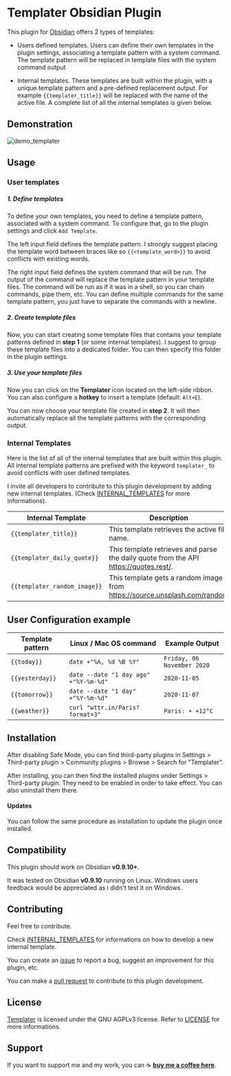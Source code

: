 

# Templater Obsidian Plugin

This plugin for [Obsidian](https://obsidian.md/) offers 2 types of templates:

- Users defined templates. Users can define their own templates in the plugin settings, associating a template pattern with a system command. The template pattern will be replaced in template files with the system command output

- Internal templates. These templates are built within the plugin, with a unique template pattern and a pre-defined replacement output. For example `{{templater_title}}` will be replaced with the name of the active file. A complete list of all the internal templates is given below.

## Demonstration

![demo_templater](https://raw.githubusercontent.com/SilentVoid13/Templater/master/imgs/demo_templater.gif)

## Usage

### User templates

##### 1. Define templates

To define your own templates, you need to define a template pattern, associated with a system command. To configure that, go to the plugin settings and click `Add Template`.

The left input field defines the template pattern. I strongly suggest placing the template word between braces like so `{{<template_word>}}` to avoid conflicts with existing words.

The right input field defines the system command that will be run. The output of the command will replace the template pattern in your template files. The command will be run as if it was in a shell, so you can chain commands, pipe them, etc. You can define multiple commands for the same template pattern, you just have to separate the commands with a newline.

##### 2. Create template files

Now, you can start creating some template files that contains your template patterns defined in **step 1** (or some internal templates). I suggest to group these template files into a dedicated folder. You can then specify this folder in the plugin settings.

##### 3. Use your template files

Now you can click on the **Templater** icon located on the left-side ribbon. You can also configure a **hotkey** to insert a template (default: `Alt+E`). 

You can now choose your template file created in **step 2**. It will then automatically replace all the template patterns with the corresponding output.

### Internal Templates

Here is the list of all of the internal templates that are built within this plugin. All internal template patterns are prefixed with the keyword `templater_` to avoid conflicts with user defined templates. 

I invite all developers to contribute to this plugin development by adding new internal templates. (Check [INTERNAL_TEMPLATES](https://github.com/SilentVoid13/Templater/blob/master/INTERNAL_TEMPLATES.md) for more informations).

| Internal Template            | Description                                                  | Example Output                                               |
| ---------------------------- | ------------------------------------------------------------ | ------------------------------------------------------------ |
| `{{templater_title}}`        | This template retrieves the active file name.                | `MyFile`                                                     |
| `{{templater_daily_quote}}`  | This template retrieves and parse the daily quote from the API https://quotes.rest/. | ![templater_daily_quote](https://raw.githubusercontent.com/SilentVoid13/Templater/master/imgs/templater_daily_quote.png) |
| `{{templater_random_image}}` | This template gets a random image from https://source.unsplash.com/random | `![image](https://images.unsplash.com/photo-1602583019685-26371425dc0f)` |

## User Configuration example

| Template pattern | Linux / Mac OS command                | Example Output             |
| ---------------- | ------------------------------------- | -------------------------- |
| `{{today}}`      | `date +"%A, %d %B %Y"`                | `Friday, 06 November 2020` |
| `{{yesterday}}`  | `date --date "1 day ago" +"%Y-%m-%d"` | `2020-11-05`               |
| `{{tomorrow}}`   | `date --date "1 day" +"%Y-%m-%d"`     | `2020-11-07`               |
| `{{weather}}`    | `curl "wttr.in/Paris?format=3"`       | `Paris: ☀️ +12°C`           |

## Installation

After disabling Safe Mode, you can find third-party plugins in Settings > Third-party plugin > Community plugins > Browse > Search for "Templater".

After installing, you can then find the installed plugins under Settings > Third-party plugin. They need to be enabled in order to take effect. You can also uninstall them there.

#### Updates

You can follow the same procedure as installation to update the plugin once installed.

## Compatibility

This plugin should work on Obsidian **v0.9.10+**.

It was tested on Obsidian **v0.9.10** running on Linux. Windows users feedback would be appreciated as i didn't test it on Windows.

## Contributing

Feel free to contribute.

Check [INTERNAL_TEMPLATES](https://github.com/SilentVoid13/Templater/blob/master/INTERNAL_TEMPLATES.md) for informations on how to develop a new internal template.

You can create an [issue](https://github.com/SilentVoid13/Templater/issues) to report a bug, suggest an improvement for this plugin, etc.

You can make a [pull request](https://github.com/SilentVoid13/Templater/pulls) to contribute to this plugin development.

## License

[Templater](https://github.com/SilentVoid13/Templater) is licensed under the GNU AGPLv3 license. Refer to [LICENSE](https://github.com/SilentVoid13/Templater/blob/master/LICENSE.TXT) for more informations.

## Support

If you want to support me and my work, you can ☕ [**buy me a coffee here**](https://buymeacoff.ee/SilentVoid13).
